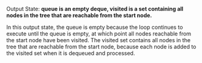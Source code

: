 Output State: **queue is an empty deque, visited is a set containing all nodes in the tree that are reachable from the start node.**

In this output state, the queue is empty because the loop continues to execute until the queue is empty, at which point all nodes reachable from the start node have been visited. The visited set contains all nodes in the tree that are reachable from the start node, because each node is added to the visited set when it is dequeued and processed.